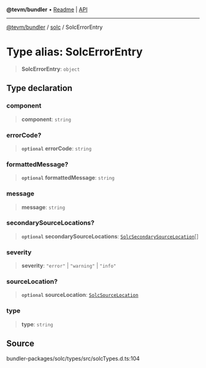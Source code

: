 **@tevm/bundler** • [Readme](../../README.md) \| [API](../../modules.md)

***

[@tevm/bundler](../../README.md) / [solc](../README.md) / SolcErrorEntry

# Type alias: SolcErrorEntry

> **SolcErrorEntry**: `object`

## Type declaration

### component

> **component**: `string`

### errorCode?

> **`optional`** **errorCode**: `string`

### formattedMessage?

> **`optional`** **formattedMessage**: `string`

### message

> **message**: `string`

### secondarySourceLocations?

> **`optional`** **secondarySourceLocations**: [`SolcSecondarySourceLocation`](SolcSecondarySourceLocation.md)[]

### severity

> **severity**: `"error"` \| `"warning"` \| `"info"`

### sourceLocation?

> **`optional`** **sourceLocation**: [`SolcSourceLocation`](SolcSourceLocation.md)

### type

> **type**: `string`

## Source

bundler-packages/solc/types/src/solcTypes.d.ts:104
